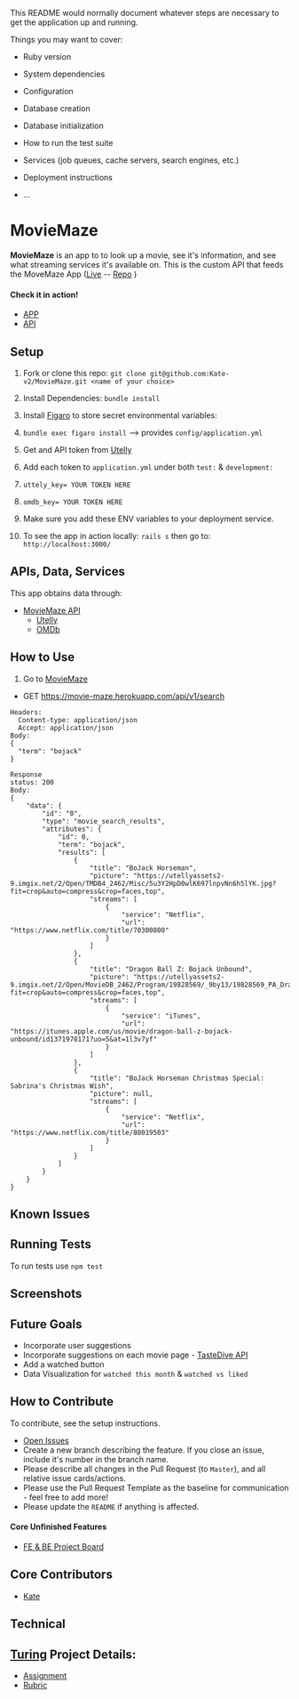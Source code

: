 This README would normally document whatever steps are necessary to get the
application up and running.

Things you may want to cover:
* Ruby version
* System dependencies
* Configuration
* Database creation
* Database initialization
* How to run the test suite
* Services (job queues, cache servers, search engines, etc.)
* Deployment instructions

* ...


# MovieMaze

**MovieMaze** is an app to to look up a movie, see it's information, and see what streaming services it's available on. This is the custom API that feeds the MoveMaze App ([Live]()  -- [Repo](https://github.com/Kate-v2/MovieMaze)  )


#### Check it in action!
* [APP]()
* [API]()

## Setup
1. Fork or clone this repo: `git clone git@github.com:Kate-v2/MovieMaze.git <name of your choice>`
1. Install Dependencies: `bundle install`
1. Install [Figaro](https://github.com/laserlemon/figaro) to store secret environmental variables:
  1. `bundle exec figaro install`  --> provides `config/application.yml`
1. Get and API token from [Utelly](https://rapidapi.com/utelly/api/utelly?endpoint=59ef20efe4b09ee1ff544377)

1. Add each token to `application.yml` under both `test:` & `development:`
  1. `uttely_key= YOUR TOKEN HERE`
  1. `omdb_key= YOUR TOKEN HERE`
1. Make sure you add these ENV variables to your deployment service.
1. To see the app in action locally: `rails s` then go to: `http://localhost:3000/`


## APIs, Data, Services
This app obtains data through:
* [MovieMaze API](https://github.com/Kate-v2/MovieMaze_API)
  * [Utelly](https://rapidapi.com/utelly/api/utelly?endpoint=59ef20efe4b09ee1ff544377)
  * [OMDb](http://www.omdbapi.com/)


## How to Use
1. Go to [MovieMaze]()

* GET https://movie-maze.herokuapp.com/api/v1/search
```
Headers:
  Content-type: application/json
  Accept: application/json
Body:
{
  "term": "bojack"
}
```
```
Response
status: 200
Body:
{
    "data": {
        "id": "0",
        "type": "movie_search_results",
        "attributes": {
            "id": 0,
            "term": "bojack",
            "results": [
                {
                    "title": "BoJack Horseman",
                    "picture": "https://utellyassets2-9.imgix.net/2/Open/TMDB4_2462/Misc/5u3Y2HpD0wlK697lnpvNn6h5lYK.jpg?fit=crop&auto=compress&crop=faces,top",
                    "streams": [
                        {
                            "service": "Netflix",
                            "url": "https://www.netflix.com/title/70300800"
                        }
                    ]
                },
                {
                    "title": "Dragon Ball Z: Bojack Unbound",
                    "picture": "https://utellyassets2-9.imgix.net/2/Open/MovieDB_2462/Program/19828569/_9by13/19828569_PA_DragonBallZBojackUnbound.jpg?fit=crop&auto=compress&crop=faces,top",
                    "streams": [
                        {
                            "service": "iTunes",
                            "url": "https://itunes.apple.com/us/movie/dragon-ball-z-bojack-unbound/id1371978171?uo=5&at=1l3v7yf"
                        }
                    ]
                },
                {
                    "title": "BoJack Horseman Christmas Special: Sabrina's Christmas Wish",
                    "picture": null,
                    "streams": [
                        {
                            "service": "Netflix",
                            "url": "https://www.netflix.com/title/80019503"
                        }
                    ]
                }
            ]
        }
    }
}
```



## Known Issues


## Running Tests
To run tests use `npm test`

## Screenshots


## Future Goals
* Incorporate user suggestions
* Incorporate suggestions on each movie page - [TasteDive API](https://tastedive.com/read/api)
* Add a watched button
* Data Visualization for `watched this month` & `watched vs liked`


## How to Contribute
To contribute, see the setup instructions.
* [Open Issues](https://github.com/Kate-v2/MovieMaze/projects/1)
* Create a new branch describing the feature. If you close an issue, include it's number in the branch name.
* Please describe all changes in the Pull Request (to `Master`), and all relative issue cards/actions.
* Please use the Pull Request Template as the baseline for communication - feel free to add more!
* Please update the `README` if anything is affected.


#### Core Unfinished Features
* [FE & BE Project Board](https://github.com/Kate-v2/MovieMaze/projects/1)


## Core Contributors
* [Kate](https://github.com/Kate-v2)

## Technical


## [Turing](https://www.turing.io/) Project Details:
* [Assignment](http://backend.turing.io/module4/projects/take_home_challenge/take_home_challenge_spec)
* [Rubric](http://backend.turing.io/module4/projects/take_home_challenge/take_home_challenge_rubric)
